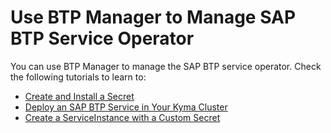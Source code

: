 # Use BTP Manager to Manage SAP BTP Service Operator 

You can use BTP Manager to manage the SAP BTP service operator.
Check the following tutorials to learn to:
- [Create and Install a Secret]()
- [Deploy an SAP BTP Service in Your Kyma Cluster]()
- [Create a ServiceInstance with a Custom Secret]()
